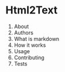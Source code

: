 Html2Text
=========

1. About
2. Authors
3. What is markdown
4. How it works
5. Usage
6. Contributing
7. Tests

